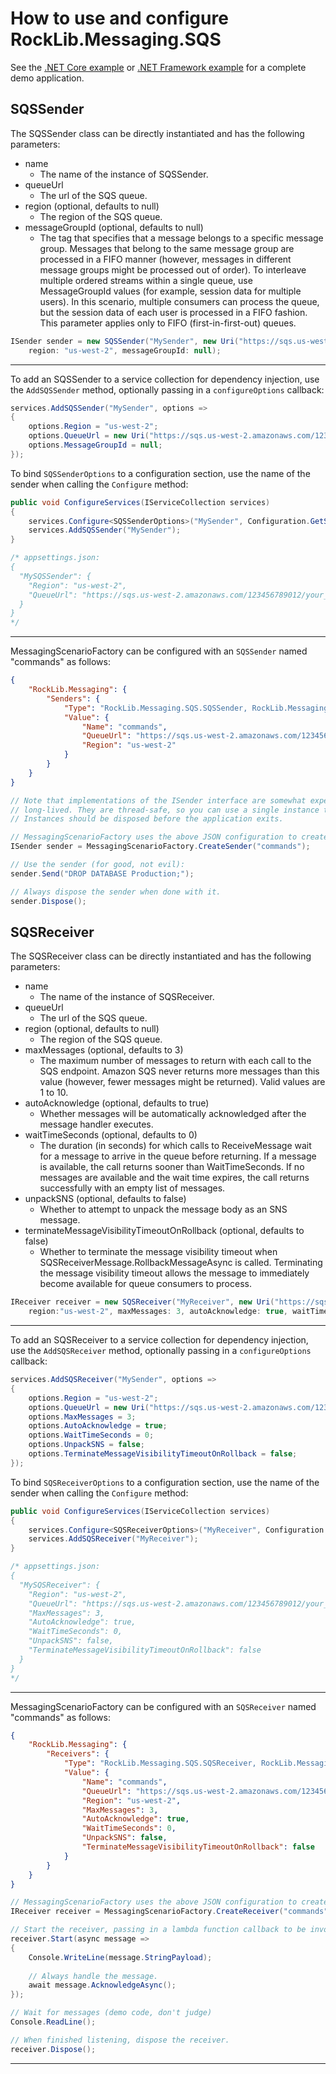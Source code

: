 # How to use and configure RockLib.Messaging.SQS

See the [.NET Core example] or [.NET Framework example] for a complete demo application.

## SQSSender

The SQSSender class can be directly instantiated and has the following parameters:

- name
  - The name of the instance of SQSSender.
- queueUrl
  - The url of the SQS queue.
- region (optional, defaults to null)
  - The region of the SQS queue.
- messageGroupId (optional, defaults to null)
  - The tag that specifies that a message belongs to a specific message group. Messages that belong to the same message group are processed in a FIFO manner (however, messages in different message groups might be processed out of order). To interleave multiple ordered streams within a single queue, use MessageGroupId values (for example, session data for multiple users). In this scenario, multiple consumers can process the queue, but the session data of each user is processed in a FIFO fashion. This parameter applies only to FIFO (first-in-first-out) queues.

```c#
ISender sender = new SQSSender("MySender", new Uri("https://sqs.us-west-2.amazonaws.com/123456789012/your_queue_name"),
    region: "us-west-2", messageGroupId: null);
```

---

To add an SQSSender to a service collection for dependency injection, use the `AddSQSSender` method, optionally passing in a `configureOptions` callback:

```c#
services.AddSQSSender("MySender", options =>
{
    options.Region = "us-west-2";
    options.QueueUrl = new Uri("https://sqs.us-west-2.amazonaws.com/123456789012/your_queue_name");
    options.MessageGroupId = null;
});
```

To bind `SQSSenderOptions` to a configuration section, use the name of the sender when calling the `Configure` method:

```c#
public void ConfigureServices(IServiceCollection services)
{
    services.Configure<SQSSenderOptions>("MySender", Configuration.GetSection("MySQSSender"));
    services.AddSQSSender("MySender");
}

/* appsettings.json:
{
  "MySQSSender": {
    "Region": "us-west-2",
    "QueueUrl": "https://sqs.us-west-2.amazonaws.com/123456789012/your_queue_name"
  }
}
*/
```

---

MessagingScenarioFactory can be configured with an `SQSSender` named "commands" as follows:

```json
{
    "RockLib.Messaging": {
        "Senders": {
            "Type": "RockLib.Messaging.SQS.SQSSender, RockLib.Messaging.SQS",
            "Value": {
                "Name": "commands",
                "QueueUrl": "https://sqs.us-west-2.amazonaws.com/123456789012/your_queue_name",
                "Region": "us-west-2"
            }
        }
    }
}
```

```c#
// Note that implementations of the ISender interface are somewhat expensive and intended to be
// long-lived. They are thread-safe, so you can use a single instance throughout your application.
// Instances should be disposed before the application exits.

// MessagingScenarioFactory uses the above JSON configuration to create a SQSSender:
ISender sender = MessagingScenarioFactory.CreateSender("commands");

// Use the sender (for good, not evil):
sender.Send("DROP DATABASE Production;");

// Always dispose the sender when done with it.
sender.Dispose();
```

## SQSReceiver

The SQSReceiver class can be directly instantiated and has the following parameters:

- name
  - The name of the instance of SQSReceiver.
- queueUrl
  - The url of the SQS queue.
- region (optional, defaults to null)
  - The region of the SQS queue.
- maxMessages (optional, defaults to 3)
  - The maximum number of messages to return with each call to the SQS endpoint. Amazon SQS never returns more messages than this value (however, fewer messages might be returned). Valid values are 1 to 10.
- autoAcknowledge (optional, defaults to true)
  - Whether messages will be automatically acknowledged after the message handler executes.
- waitTimeSeconds (optional, defaults to 0)
  - The duration (in seconds) for which calls to ReceiveMessage wait for a message to arrive in the queue before returning. If a message is available, the call returns sooner than WaitTimeSeconds. If no messages are available and the wait time expires, the call returns successfully with an empty list of messages.
- unpackSNS (optional, defaults to false)
  - Whether to attempt to unpack the message body as an SNS message.
- terminateMessageVisibilityTimeoutOnRollback (optional, defaults to false)
  - Whether to terminate the message visibility timeout when SQSReceiverMessage.RollbackMessageAsync is called. Terminating the message visibility timeout allows the message to immediately become available for queue consumers to process.

```c#
IReceiver receiver = new SQSReceiver("MyReceiver", new Uri("https://sqs.us-west-2.amazonaws.com/123456789012/your_queue_name"),
    region:"us-west-2", maxMessages: 3, autoAcknowledge: true, waitTimeSeconds: 0, unpackSNS: false, terminateMessageVisibilityTimeoutOnRollback: false);
```

---

To add an SQSReceiver to a service collection for dependency injection, use the `AddSQSReceiver` method, optionally passing in a `configureOptions` callback:

```c#
services.AddSQSReceiver("MySender", options =>
{
    options.Region = "us-west-2";
    options.QueueUrl = new Uri("https://sqs.us-west-2.amazonaws.com/123456789012/your_queue_name");
    options.MaxMessages = 3;
    options.AutoAcknowledge = true;
    options.WaitTimeSeconds = 0;
    options.UnpackSNS = false;
    options.TerminateMessageVisibilityTimeoutOnRollback = false;
});
```

To bind `SQSReceiverOptions` to a configuration section, use the name of the sender when calling the `Configure` method:

```c#
public void ConfigureServices(IServiceCollection services)
{
    services.Configure<SQSReceiverOptions>("MyReceiver", Configuration.GetSection("MySQSReceiver"));
    services.AddSQSReceiver("MyReceiver");
}

/* appsettings.json:
{
  "MySQSReceiver": {
    "Region": "us-west-2",
    "QueueUrl": "https://sqs.us-west-2.amazonaws.com/123456789012/your_queue_name",
    "MaxMessages": 3,
    "AutoAcknowledge": true,
    "WaitTimeSeconds": 0,
    "UnpackSNS": false,
    "TerminateMessageVisibilityTimeoutOnRollback": false
  }
}
*/
```

---

MessagingScenarioFactory can be configured with an `SQSReceiver` named "commands" as follows:

```json
{
    "RockLib.Messaging": {
        "Receivers": {
            "Type": "RockLib.Messaging.SQS.SQSReceiver, RockLib.Messaging.SQS",
            "Value": {
                "Name": "commands",
                "QueueUrl": "https://sqs.us-west-2.amazonaws.com/123456789012/your_queue_name",
                "Region": "us-west-2",
                "MaxMessages": 3,
                "AutoAcknowledge": true,
                "WaitTimeSeconds": 0,
                "UnpackSNS": false,
                "TerminateMessageVisibilityTimeoutOnRollback": false
            }
        }
    }
}
```

```c#
// MessagingScenarioFactory uses the above JSON configuration to create a SQSReceiver:
IReceiver receiver = MessagingScenarioFactory.CreateReceiver("commands");

// Start the receiver, passing in a lambda function callback to be invoked when a message is received.
receiver.Start(async message =>
{
    Console.WriteLine(message.StringPayload);
    
    // Always handle the message.
    await message.AcknowledgeAsync();
});

// Wait for messages (demo code, don't judge)
Console.ReadLine();

// When finished listening, dispose the receiver.
receiver.Dispose();
```

---

[.NET Core example]: ../Example.Messaging.SQS.DotNetCore20
[.NET Framework example]: ../Example.Messaging.SQS.DotNetFramework451
